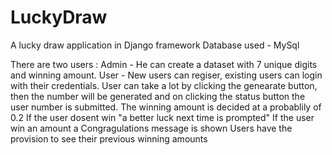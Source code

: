 # LuckyDraw
A lucky draw application in Django framework
Database used - MySql


There are two users :
Admin - He can create a dataset with 7 unique digits and winning amount.
User - New users can regiser, existing users can login with their credentials.
       User can take a lot by clicking the genearate button, then the number will be generated and on clicking the status button 
       the user number is submitted.
       The winning amount is decided at a probablily of 0.2
       If the user dosent win "a better luck next time is prompted"
       If the user win an amount a Congragulations message is shown
       Users have the provision to see their previous winning amounts 
